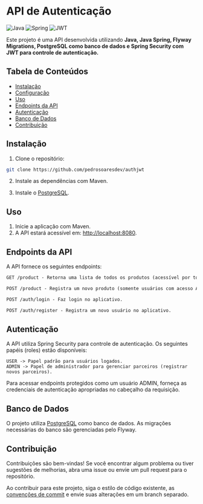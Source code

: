 # API de Autenticação

![Java](https://img.shields.io/badge/java-%23ED8B00.svg?style=for-the-badge&logo=openjdk&logoColor=white)
![Spring](https://img.shields.io/badge/spring-%236DB33F.svg?style=for-the-badge&logo=spring&logoColor=white)
![JWT](https://img.shields.io/badge/JWT-black?style=for-the-badge&logo=JSON%20web%20tokens)

Este projeto é uma API desenvolvida utilizando **Java, Java Spring, Flyway Migrations, PostgreSQL como banco de dados e Spring Security com JWT para controle de autenticação.**

## Tabela de Conteúdos

- [Instalação](#instalação)
- [Configuração](#configuração)
- [Uso](#uso)
- [Endpoints da API](#endpoints-da-api)
- [Autenticação](#autenticação)
- [Banco de Dados](#banco-de-dados)
- [Contribuição](#contribuição)

## Instalação

1. Clone o repositório:

```bash
git clone https://github.com/pedrosoaresdev/authjwt
```

2. Instale as dependências com Maven.

3. Instale o [PostgreSQL](https://www.postgresql.org/).

## Uso

1. Inicie a aplicação com Maven.
2. A API estará acessível em: [http://localhost:8080](http://localhost:8080).

## Endpoints da API

A API fornece os seguintes endpoints:

```markdown
GET /product - Retorna uma lista de todos os produtos (acessível por todos os usuários autenticados).

POST /product - Registra um novo produto (somente usuários com acesso ADMIN).

POST /auth/login - Faz login no aplicativo.

POST /auth/register - Registra um novo usuário no aplicativo.
```

## Autenticação

A API utiliza Spring Security para controle de autenticação. Os seguintes papéis (roles) estão disponíveis:

```
USER -> Papel padrão para usuários logados.
ADMIN -> Papel de administrador para gerenciar parceiros (registrar novos parceiros).
```

Para acessar endpoints protegidos como um usuário ADMIN, forneça as credenciais de autenticação apropriadas no cabeçalho da requisição.

## Banco de Dados

O projeto utiliza [PostgreSQL](https://www.postgresql.org/) como banco de dados. As migrações necessárias do banco são gerenciadas pelo Flyway.

## Contribuição

Contribuições são bem-vindas! Se você encontrar algum problema ou tiver sugestões de melhorias, abra uma issue ou envie um pull request para o repositório.

Ao contribuir para este projeto, siga o estilo de código existente, as [convenções de commit](https://www.conventionalcommits.org/en/v1.0.0/) e envie suas alterações em um branch separado.
